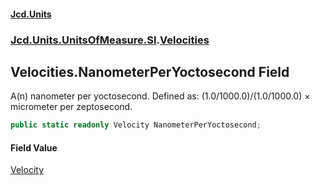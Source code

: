 #### [Jcd.Units](index.md 'index')
### [Jcd.Units.UnitsOfMeasure.SI](Jcd.Units.UnitsOfMeasure.SI.md 'Jcd.Units.UnitsOfMeasure.SI').[Velocities](Velocities.md 'Jcd.Units.UnitsOfMeasure.SI.Velocities')

## Velocities.NanometerPerYoctosecond Field

A(n) nanometer per yoctosecond. Defined as: (1.0/1000.0)/(1.0/1000.0) × micrometer per zeptosecond.

```csharp
public static readonly Velocity NanometerPerYoctosecond;
```

#### Field Value
[Velocity](Velocity.md 'Jcd.Units.UnitTypes.Velocity')